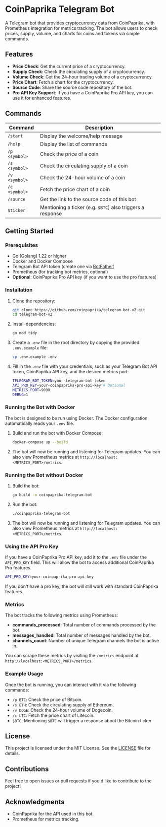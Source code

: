 # CoinPaprika Telegram Bot

A Telegram bot that provides cryptocurrency data from CoinPaprika, with Prometheus integration for metrics tracking. The bot allows users to check prices, supply, volume, and charts for coins and tokens via simple commands.

## Features

- **Price Check**: Get the current price of a cryptocurrency.
- **Supply Check**: Check the circulating supply of a cryptocurrency.
- **Volume Check**: Get the 24-hour trading volume of a cryptocurrency.
- **Price Chart**: Fetch a chart for the cryptocurrency.
- **Source Code**: Share the source code repository of the bot.
- **Pro API Key Support**: If you have a CoinPaprika Pro API key, you can use it for enhanced features.

## Commands

| Command       | Description                                              |
|---------------|----------------------------------------------------------|
| `/start`      | Display the welcome/help message                          |
| `/help`       | Display the list of commands                              |
| `/p <symbol>` | Check the price of a coin                                 |
| `/s <symbol>` | Check the circulating supply of a coin                    |
| `/v <symbol>` | Check the 24-hour volume of a coin                        |
| `/c <symbol>` | Fetch the price chart of a coin                           |
| `/source`     | Get the link to the source code of this bot               |
| `$ticker`     | Mentioning a ticker (e.g. `$BTC`) also triggers a response|

## Getting Started

### Prerequisites

- Go (Golang) 1.22 or higher
- Docker and Docker Compose
- Telegram Bot API token (create one via [BotFather](https://t.me/botfather))
- Prometheus (for tracking bot metrics, optional)
- **Optional**: CoinPaprika Pro API key (if you want to use the pro features)

### Installation

1. Clone the repository:

    ```bash
    git clone https://github.com/coinpaprika/telegram-bot-v2.git
    cd telegram-bot-v2
    ```

2. Install dependencies:

    ```bash
    go mod tidy
    ```

3. Create a `.env` file in the root directory by copying the provided `.env.example` file:

    ```bash
    cp .env.example .env
    ```

4. Fill in the `.env` file with your credentials, such as your Telegram Bot API token, CoinPaprika API key, and the desired metrics port:

    ```bash
    TELEGRAM_BOT_TOKEN=your-telegram-bot-token
    API_PRO_KEY=your-coinpaprika-pro-api-key # Optional
    METRICS_PORT=9090
    DEBUG=1
    ```

### Running the Bot with Docker

The bot is designed to be run using Docker. The Docker configuration automatically reads your `.env` file.

1. Build and run the bot with Docker Compose:

    ```bash
    docker-compose up --build
    ```

2. The bot will now be running and listening for Telegram updates. You can also view Prometheus metrics at `http://localhost:<METRICS_PORT>/metrics`.

### Running the Bot without Docker

1. Build the bot:

    ```bash
    go build -o coinpaprika-telegram-bot
    ```

2. Run the bot:

    ```bash
    ./coinpaprika-telegram-bot
    ```

3. The bot will now be running and listening for Telegram updates. You can also view Prometheus metrics at `http://localhost:<METRICS_PORT>/metrics`.

### Using the API Pro Key

If you have a CoinPaprika Pro API key, add it to the `.env` file under the `API_PRO_KEY` field. This will allow the bot to access additional CoinPaprika Pro features.

```bash
API_PRO_KEY=your-coinpaprika-pro-api-key
```

If you don't have a pro key, the bot will still work with standard CoinPaprika features.

### Metrics

The bot tracks the following metrics using Prometheus:

- **commands_processed**: Total number of commands processed by the bot.
- **messages_handled**: Total number of messages handled by the bot.
- **channels_count**: Number of unique Telegram channels the bot is active in.

You can scrape these metrics by visiting the `/metrics` endpoint at `http://localhost:<METRICS_PORT>/metrics`.

### Example Usage

Once the bot is running, you can interact with it via the following commands:

- `/p BTC`: Check the price of Bitcoin.
- `/s ETH`: Check the circulating supply of Ethereum.
- `/v DOGE`: Check the 24-hour volume of Dogecoin.
- `/c LTC`: Fetch the price chart of Litecoin.
- `$BTC`: Mentioning `$BTC` will trigger a response about the Bitcoin ticker.

## License

This project is licensed under the MIT License. See the [LICENSE](LICENSE) file for details.

## Contributions

Feel free to open issues or pull requests if you'd like to contribute to the project!

## Acknowledgments

- CoinPaprika for the API used in this bot.
- Prometheus for metrics tracking.
